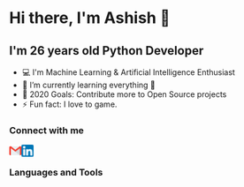 # Hi there, I'm Ashish 👋

## I'm 26 years old Python Developer

- 💻 I'm Machine Learning & Artificial Intelligence Enthusiast
- 🌱 I’m currently learning everything 🤣
- 🥅 2020 Goals: Contribute more to Open Source projects
- ⚡ Fun fact: I love to game.

### Connect with me

<a href="mailto:ashishkumarsingh046@gmail.com"><img align="left" alt="callmeashish | Email" width="22px" src="assets/gmail.png" /></a>
<a href="https://www.linkedin.com/in/callmeashish/"><img align="left" alt="callmeashish | LinkedIn" width="22px" src="assets/linkedin.png" /></a>

<br />

### Languages and Tools

